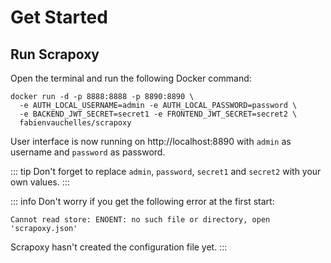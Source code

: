 # Get Started

## Run Scrapoxy

Open the terminal and run the following Docker command:

```shell
docker run -d -p 8888:8888 -p 8890:8890 \
  -e AUTH_LOCAL_USERNAME=admin -e AUTH_LOCAL_PASSWORD=password \
  -e BACKEND_JWT_SECRET=secret1 -e FRONTEND_JWT_SECRET=secret2 \
  fabienvauchelles/scrapoxy
```

User interface is now running on http://localhost:8890 with `admin` as username and `password` as password.

::: tip
Don't forget to replace `admin`, `password`, `secret1` and `secret2` with your own values.
:::

::: info
Don't worry if you get the following error at the first start:

```shell
Cannot read store: ENOENT: no such file or directory, open 'scrapoxy.json' 
```

Scrapoxy hasn't created the configuration file yet.
:::

